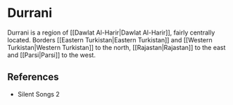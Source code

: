 # Durrani
Durrani is a region of [[Dawlat Al-Harir|Dawlat Al-Harir]], fairly centrally located. Borders [[Eastern Turkistan|Eastern Turkistan]] and [[Western Turkistan|Western Turkistan]] to the north, [[Rajastan|Rajastan]] to the east and [[Parsi|Parsi]] to the west.

## References
- Silent Songs 2
